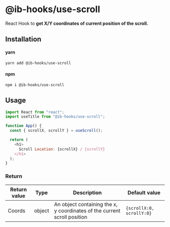 # @ib-hooks/use-scroll

React Hook to **get X/Y coordinates of current position of the scroll.**

## Installation

#### yarn

`yarn add @ib-hooks/use-scroll`

#### npm

`npm i @ib-hooks/use-scroll`

## Usage

```js
import React from "react";
import useTitle from "@ib-hooks/use-scroll";

function App() {
  const { scrollX, scrollY } = useScroll();

  return (
    <h1>
      Scroll Location: {scrollX} / {scrollY}
    </h1>
  );
}
```

### Return

| Return value | Type   | Description                                                              | Default value            |
| ------------ | ------ | ------------------------------------------------------------------------ | ------------------------ |
| Coords       | object | An object containing the x, y coordinates of the current scroll position | `{scrollX:0, scrollY:0}` |

